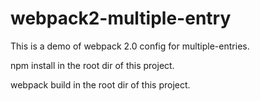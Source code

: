 # webpack2-multiple-entry
This is a demo of webpack 2.0 config for multiple-entries.

npm install in the root dir of this project.

webpack build in the root dir of this project.
